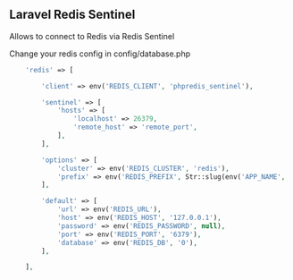 ## Laravel Redis Sentinel

Allows to connect to Redis via Redis Sentinel

Change your redis config in config/database.php

```php
    'redis' => [

        'client' => env('REDIS_CLIENT', 'phpredis_sentinel'),

        'sentinel' => [
            'hosts' => [
                'localhost' => 26379,
                'remote_host' => 'remote_port',
            ],
        ],

        'options' => [
            'cluster' => env('REDIS_CLUSTER', 'redis'),
            'prefix' => env('REDIS_PREFIX', Str::slug(env('APP_NAME', 'laravel'), '_').'_database_'),
        ],

        'default' => [
            'url' => env('REDIS_URL'),
            'host' => env('REDIS_HOST', '127.0.0.1'),
            'password' => env('REDIS_PASSWORD', null),
            'port' => env('REDIS_PORT', '6379'),
            'database' => env('REDIS_DB', '0'),
        ],

    ],
```